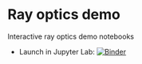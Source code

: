 # Ray optics demo

Interactive ray optics demo notebooks

 - Launch in Jupyter Lab: [![Binder](http://mybinder.org/badge.svg)](https://mybinder.org/v2/gh/andreasvaldmann/rayoptics/main?urlpath=lab)
